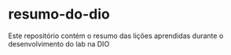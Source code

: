 # resumo-do-dio
Este repositório contém o resumo das lições aprendidas durante o desenvolvimento do lab na DIO
